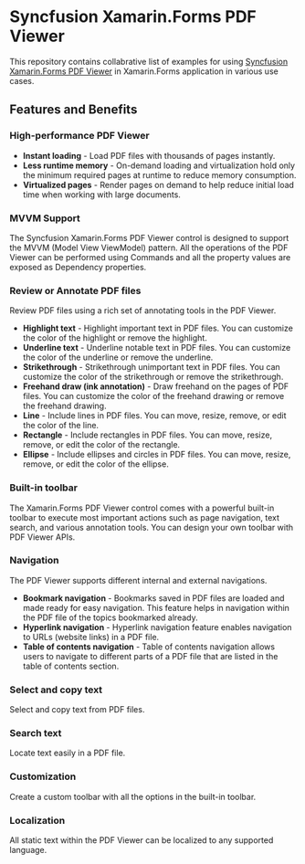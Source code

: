 # Syncfusion Xamarin.Forms PDF Viewer

This repository contains collabrative list of examples for using [Syncfusion Xamarin.Forms PDF Viewer](https://www.syncfusion.com/xamarin-ui-controls/pdf-viewer?utm_medium=listing&utm_source=github_syncfusionexample&utm_campaign=xamarin-pdfviewer-github_syncfusionexample) in Xamarin.Forms application in various use cases.

## Features and Benefits

### High-performance PDF Viewer

* <b>Instant loading</b> - Load PDF files with thousands of pages instantly.
* <b>Less runtime memory</b> - On-demand loading and virtualization hold only the minimum required pages at runtime to reduce memory consumption.
* <b>Virtualized pages</b> - Render pages on demand to help reduce initial load time when working with large documents.

### MVVM Support

The Syncfusion Xamarin.Forms PDF Viewer control is designed to support the MVVM (Model View ViewModel) pattern. All the operations of the PDF Viewer can be performed using Commands and all the property values are exposed as Dependency properties.

### Review or Annotate PDF files

Review PDF files using a rich set of annotating tools in the PDF Viewer.

* <b>Highlight text</b> - Highlight important text in PDF files. You can customize the color of the highlight or remove the highlight.
* <b>Underline text</b> - Underline notable text in PDF files. You can customize the color of the underline or remove the underline.
* <b>Strikethrough</b> - Strikethrough unimportant text in PDF files. You can customize the color of the strikethrough or remove the strikethrough.
* <b>Freehand draw (ink annotation)</b> - Draw freehand on the pages of PDF files. You can customize the color of the freehand drawing or remove the freehand drawing.
* <b>Line</b> - Include lines in PDF files. You can move, resize, remove, or edit the color of the line.
* <b>Rectangle</b> - Include rectangles in PDF files. You can move, resize, remove, or edit the color of the rectangle.
* <b>Ellipse</b> - Include ellipses and circles in PDF files. You can move, resize, remove, or edit the color of the ellipse.

### Built-in toolbar

The Xamarin.Forms PDF Viewer control comes with a powerful built-in toolbar to execute most important actions such as page navigation, text search, and various annotation tools. You can design your own toolbar with PDF Viewer APIs.

### Navigation

The PDF Viewer supports different internal and external navigations.

* <b>Bookmark navigation</b> - Bookmarks saved in PDF files are loaded and made ready for easy navigation. This feature helps in navigation within the PDF file of the topics bookmarked already.
* <b>Hyperlink navigation</b> - Hyperlink navigation feature enables navigation to URLs (website links) in a PDF file.
* <b>Table of contents navigation</b> - Table of contents navigation allows users to navigate to different parts of a PDF file that are listed in the table of contents section.

### Select and copy text

Select and copy text from PDF files. 

### Search text

Locate text easily in a PDF file.

### Customization

Create a custom toolbar with all the options in the built-in toolbar.

### Localization

All static text within the PDF Viewer can be localized to any supported language.
